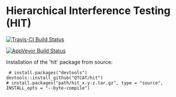# Hierarchical Interference Testing (HIT)

[![Travis-CI Build Status](https://travis-ci.org/QTCAT/hit.png?branch=master)](https://travis-ci.org/QTCAT/hit)

[![AppVeyor Build Status](https://ci.appveyor.com/api/projects/status/github/QTCAT/hit?branch=master)](https://ci.appveyor.com/project/QTCAT/hit)

Installation of the 'hit' package from source:


     # install.packages("devtools")
    devtools::install_github("QTCAT/hit")
    # install.packages("path/hit_x.y-z.tar.gz", type = "source", INSTALL_opts = "--byte-compile")
